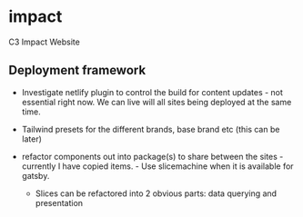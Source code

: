 # impact

C3 Impact Website

## Deployment framework

- Investigate netlify plugin to control the build for content updates - not essential right now. We can live will all sites being deployed at the same time.
- Tailwind presets for the different brands, base brand etc (this can be later)
- refactor components out into package(s) to share between the sites - currently I have copied items. - Use slicemachine when it is available for gatsby.

  - Slices can be refactored into 2 obvious parts: data querying and presentation
